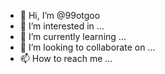 - 👋 Hi, I’m @99otgoo
- 👀 I’m interested in ...
- 🌱 I’m currently learning ...
- 💞️ I’m looking to collaborate on ...
- 📫 How to reach me ...

<!---
99otgoo/99otgoo is a ✨ special ✨ repository because its `README.md` (this file) appears on your GitHub profile.
You can click the Preview link to take a look at your changes.
--->
